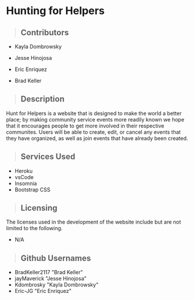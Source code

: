 # Hunting for Helpers

>## Contributors
* Kayla Dombrowsky

* Jesse Hinojosa

* Eric Enriquez

* Brad Keller

>## Description
Hunt for Helpers is a website that is designed to make the world a better place; by making community service events more readily known we hope that it encourages people to get more involved in their respective communites. Users will be able to create, edit, or cancel any events that they have organized, as well as join events that have already been created.

>## Services Used
- Heroku
- vsCode
- Insomnia
- Bootstrap CSS

>## Licensing
The licenses used in the development of the website include but are not limited to the following. 
- N/A


>## Github Usernames
- BradKeller2117 "Brad Keller"
- jayMaverick "Jesse Hinojosa"
- Kdombrosky "Kayla Dombrowsky"
- Eric-JG "Eric Enriquez"






